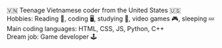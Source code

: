 🇻🇳 Teenage Vietnamese coder from the United States 🇺🇸<br />
Hobbies: Reading 📖, coding 🖥️, studying 📑, video games 🎮, sleeping 💤<br />
Main coding languages: HTML, CSS, JS, Python, C++<br />
Dream job: Game developer 🕹️
